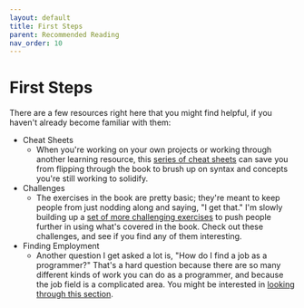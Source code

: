 ```yaml
---
layout: default
title: First Steps
parent: Recommended Reading
nav_order: 10
---
```


# First Steps

There are a few resources right here that you might find helpful, if you haven't already become familiar with them:
    
- Cheat Sheets
  - When you're working on your own projects or working through another learning resource, this [series of cheat sheets](../cheat_sheets/index.md) can save you from flipping through the book to brush up on syntax and concepts you're still working to solidify.
- Challenges
  - The exercises in the book are pretty basic; they're meant to keep people from just nodding along and saying, "I get that." I'm slowly building up a [set of more challenging exercises](../challenges.md) to push people further in using what's covered in the book. Check out these challenges, and see if you find any of them interesting.
- Finding Employment
  - Another question I get asked a lot is, "How do I find a job as a programmer?" That's a hard question because there are so many different kinds of work you can do as a programmer, and because the job field is a complicated area. You might be interested in [looking through this section](../finding_employment.md).